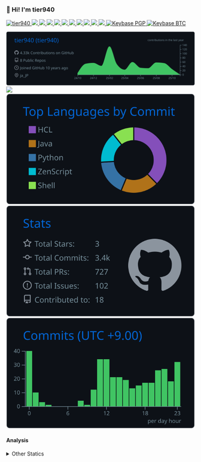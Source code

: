 ### 👋 Hi! I'm tier940

<p align="left"> 
  <a href="https://github.com/tier940/tier940/">
    <img src="https://komarev.com/ghpvc/?username=tier940" alt="tier940" />
  </a>
  <a href="http://twitter.com/tier940">
    <img height="20" src="https://img.shields.io/twitter/follow/tier940?label=Twitter&logo=twitter&style=flat" />
  </a>
  <a href="https://github.com/tier940">
    <img height="20" src="https://img.shields.io/github/followers/tier940?label=follow&logo=github&style=flat" />
  </a>
  <a href="https://www.reddit.com/user/tier940">
    <img height="20" src="https://img.shields.io/reddit/user-karma/combined/tier940?label=Reddit&logo=reddit&style=flat" />
  </a>
  <a href="https://stackoverflow.com/users/17317833/tier940">
    <img height="20" src="https://img.shields.io/stackexchange/stackoverflow/r/17317833?label=StackOverflow&logo=stack-overflow&style=flat" />
  </a>
  <a href="https://zenn.dev/tier940">
    <img height="20" src="https://zenn.badge.nikaera.com/s/tier940/likes" />
  </a>
  <a href="https://zenn.dev/tier940">
    <img height="20" src="https://zenn.badge.nikaera.com/s/tier940/followers" />
  </a>
  <a href="https://zenn.dev/tier940">
    <img height="20" src="https://zenn.badge.nikaera.com/s/tier940/articles" />
  </a>
  <a href="http://qiita.com/tier940">
    <img height="20" src="https://qiita-badge.apiapi.app/s/tier940/posts.svg" />
  </a>
  <a href="http://qiita.com/tier940">
    <img height="20" src="https://qiita-badge.apiapi.app/s/tier940/contributions.svg" />
  </a>
  <a href="https://github.com/tier940/tier940/">
    <img height="20" src="https://github.com/tier940/tier940/actions/workflows/main.yml/badge.svg" />
  </a>
  <a href="https://keybase.io/tier940">
    <img alt="Keybase PGP" src="https://img.shields.io/keybase/pgp/tier940">
  </a>
  <a href="https://keybase.io/tier940">
    <img alt="Keybase BTC" src="https://img.shields.io/keybase/btc/tier940">
  </a>
</p>

[![](https://raw.githubusercontent.com/tier940/tier940/main/profile-summary-card-output/github_dark/0-profile-details.svg)](https://github.com/vn7n24fzkq/github-profile-summary-cards)
[![](https://raw.githubusercontent.com/tier940/tier940/main/profile-summary-card-output/github_dark/1-repos-per-language.svg)](https://github.com/vn7n24fzkq/github-profile-summary-cards) [![](https://raw.githubusercontent.com/tier940/tier940/main/profile-summary-card-output/github_dark/2-most-commit-language.svg)](https://github.com/vn7n24fzkq/github-profile-summary-cards)
[![](https://raw.githubusercontent.com/tier940/tier940/main/profile-summary-card-output/github_dark/3-stats.svg)](https://github.com/vn7n24fzkq/github-profile-summary-cards) [![](https://raw.githubusercontent.com/tier940/tier940/main/profile-summary-card-output/github_dark/4-productive-time.svg)](https://github.com/vn7n24fzkq/github-profile-summary-cards)


#### Analysis
<!-- <img height="150" src="https://github.com/tier940/tier940/blob/master/images/stat.svg" alt="Alternative Text"/> -->

<details>
  <summary>Other Statics</summary>
  <!--START_SECTION:waka-->
![Code Time](http://img.shields.io/badge/Code%20Time-4%2C771%20hrs%2014%20mins-blue)

**🐱 My GitHub Data** 

> 📦 42.1 kB Used in GitHub's Storage 
 > 
> 💼 Opted to Hire
 > 
> 📜 12 Public Repositories 
 > 
> 🔑 6 Private Repositories 
 > 
**I'm an Early 🐤** 

```text
🌞 Morning                3332 commits        ████░░░░░░░░░░░░░░░░░░░░░   16.87 % 
🌆 Daytime                7080 commits        █████████░░░░░░░░░░░░░░░░   35.84 % 
🌃 Evening                7297 commits        █████████░░░░░░░░░░░░░░░░   36.94 % 
🌙 Night                  2046 commits        ███░░░░░░░░░░░░░░░░░░░░░░   10.36 % 
```
📅 **I'm Most Productive on Sunday** 

```text
Monday                   2072 commits        ███░░░░░░░░░░░░░░░░░░░░░░   10.49 % 
Tuesday                  3136 commits        ████░░░░░░░░░░░░░░░░░░░░░   15.87 % 
Wednesday                2541 commits        ███░░░░░░░░░░░░░░░░░░░░░░   12.86 % 
Thursday                 1894 commits        ██░░░░░░░░░░░░░░░░░░░░░░░   09.59 % 
Friday                   2816 commits        ████░░░░░░░░░░░░░░░░░░░░░   14.25 % 
Saturday                 3631 commits        █████░░░░░░░░░░░░░░░░░░░░   18.38 % 
Sunday                   3665 commits        █████░░░░░░░░░░░░░░░░░░░░   18.55 % 
```


📊 **This Week I Spent My Time On** 

```text
🕑︎ Time Zone: Asia/Tokyo

💬 Programming Languages: 
Other                    21 hrs 38 mins      ███████████████████░░░░░░   74.26 % 
YAML                     4 hrs 24 mins       ████░░░░░░░░░░░░░░░░░░░░░   15.15 % 
Markdown                 2 hrs 30 mins       ██░░░░░░░░░░░░░░░░░░░░░░░   08.62 % 
Java                     11 mins             ░░░░░░░░░░░░░░░░░░░░░░░░░   00.65 % 
Docker                   7 mins              ░░░░░░░░░░░░░░░░░░░░░░░░░   00.42 % 

🔥 Editors: 
Chrome                   22 hrs 42 mins      ████████████████████░░░░░   78.04 % 
VS Code                  5 hrs 47 mins       █████░░░░░░░░░░░░░░░░░░░░   19.91 % 
Edge                     35 mins             █░░░░░░░░░░░░░░░░░░░░░░░░   02.06 % 

💻 Operating System: 
Windows                  23 hrs 19 mins      ████████████████████░░░░░   80.15 % 
Linux                    5 hrs 46 mins       █████░░░░░░░░░░░░░░░░░░░░   19.85 % 
```

**I Mostly Code in Java** 

```text
Java                     17 repos            █████████████░░░░░░░░░░░░   53.12 % 
ZenScript                3 repos             ██░░░░░░░░░░░░░░░░░░░░░░░   09.38 % 
Shell                    2 repos             ██░░░░░░░░░░░░░░░░░░░░░░░   06.25 % 
Python                   2 repos             ██░░░░░░░░░░░░░░░░░░░░░░░   06.25 % 
HTML                     1 repo              █░░░░░░░░░░░░░░░░░░░░░░░░   03.12 % 
```



**Timeline**

![Lines of Code chart](https://raw.githubusercontent.com/tier940/tier940/main/assets/bar_graph.png)


 Last Updated on 16/11/2024 00:36:48 UTC
<!--END_SECTION:waka-->
</details>
